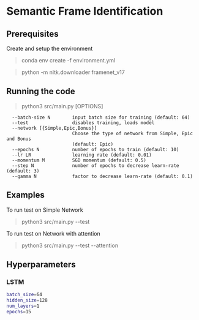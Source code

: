 # Semantic Frame Identification

## Prerequisites

Create and setup the environment

> conda env create -f environment.yml

> python -m nltk.downloader framenet_v17

## Running the code

> python3 src/main.py [OPTIONS]

```
  --batch-size N        input batch size for training (default: 64)
  --test                disables training, loads model
  --network [{Simple,Epic,Bonus}]
                        Choose the type of network from Simple, Epic and Bonus
                        (default: Epic)
  --epochs N            number of epochs to train (default: 10)
  --lr LR               learning rate (default: 0.01)
  --momentum M          SGD momentum (default: 0.5)
  --step N              number of epochs to decrease learn-rate (default: 3)
  --gamma N             factor to decrease learn-rate (default: 0.1)

```

## Examples

To run test on Simple Network

> python3 src/main.py --test

To run test on Network with attention

> python3 src/main.py --test --attention

## Hyperparameters

### LSTM
```bash
batch_size=64 
hidden_size=128
num_layers=1
epochs=15
```



